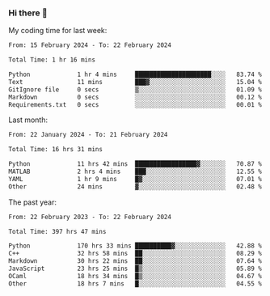 ### Hi there 👋

My coding time for last week:

<!--START_SECTION:week-->

```txt
From: 15 February 2024 - To: 22 February 2024

Total Time: 1 hr 16 mins

Python             1 hr 4 mins     █████████████████████░░░░   83.74 %
Text               11 mins         ███▓░░░░░░░░░░░░░░░░░░░░░   15.04 %
GitIgnore file     0 secs          ▒░░░░░░░░░░░░░░░░░░░░░░░░   01.09 %
Markdown           0 secs          ░░░░░░░░░░░░░░░░░░░░░░░░░   00.12 %
Requirements.txt   0 secs          ░░░░░░░░░░░░░░░░░░░░░░░░░   00.01 %
```

<!--END_SECTION:week-->

Last month:

<!--START_SECTION:month-->

```txt
From: 22 January 2024 - To: 21 February 2024

Total Time: 16 hrs 31 mins

Python             11 hrs 42 mins  █████████████████▓░░░░░░░   70.87 %
MATLAB             2 hrs 4 mins    ███░░░░░░░░░░░░░░░░░░░░░░   12.55 %
YAML               1 hr 9 mins     █▓░░░░░░░░░░░░░░░░░░░░░░░   07.01 %
Other              24 mins         ▓░░░░░░░░░░░░░░░░░░░░░░░░   02.48 %
```

<!--END_SECTION:month-->

The past year:

<!--START_SECTION:year-->

```txt
From: 22 February 2023 - To: 22 February 2024

Total Time: 397 hrs 47 mins

Python             170 hrs 33 mins ██████████▓░░░░░░░░░░░░░░   42.88 %
C++                32 hrs 58 mins  ██░░░░░░░░░░░░░░░░░░░░░░░   08.29 %
Markdown           30 hrs 22 mins  ██░░░░░░░░░░░░░░░░░░░░░░░   07.64 %
JavaScript         23 hrs 25 mins  █▒░░░░░░░░░░░░░░░░░░░░░░░   05.89 %
OCaml              18 hrs 34 mins  █▒░░░░░░░░░░░░░░░░░░░░░░░   04.67 %
Other              18 hrs 7 mins   █░░░░░░░░░░░░░░░░░░░░░░░░   04.55 %
```

<!--END_SECTION:year-->
